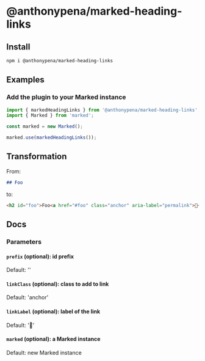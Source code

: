 # @anthonypena/marked-heading-links

## Install

```Bash
npm i @anthonypena/marked-heading-links
```

## Examples

### Add the plugin to your Marked instance

```TypeScript
import { markedHeadingLinks } from '@anthonypena/marked-heading-links';
import { Marked } from 'marked';

const marked = new Marked();

marked.use(markedHeadingLinks());
```

## Transformation

From:

```Markdown
## Foo
```

to:

```Html
<h2 id="foo">Foo<a href="#foo" class="anchor" aria-label="permalink">🔗</a></h2>

```

## Docs

### Parameters

#### `prefix` (optional): id prefix

Default: ''

#### `linkClass` (optional): class to add to link

Default: 'anchor'

#### `linkLabel` (optional): label of the link

Default: '🔗'

#### `marked` (optional): a Marked instance

Default: new Marked instance
